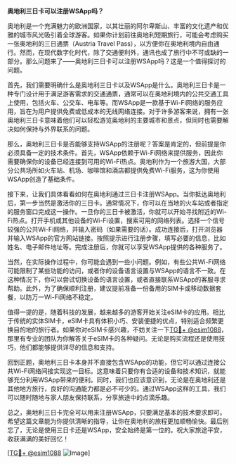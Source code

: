 **奥地利三日卡可以注册WSApp吗？**

奥地利是一个充满魅力的欧洲国家，以其壮丽的阿尔卑斯山、丰富的文化遗产和优雅的城市风光吸引着全球游客。如果你计划前往奥地利短期旅行，可能会考虑购买一张奥地利的三日通票（Austria Travel Pass），以方便你在奥地利境内自由通行。然而，在现代数字化时代，除了交通便利外，通讯也成了旅行中不可或缺的一部分。那么问题来了——奥地利三日卡可以注册WSApp吗？这是一个值得探讨的问题。

首先，我们需要明确什么是奥地利三日卡以及WSApp是什么。奥地利三日卡是一种专门设计用于满足游客需求的交通通票，通常可以在奥地利境内的公共交通工具上使用，包括火车、公交车、电车等。而WSApp是一款基于Wi-Fi网络的服务应用，旨在为用户提供免费或低成本的无线网络连接。对于许多游客来说，拥有一张奥地利三日卡意味着他们可以轻松游览奥地利的主要城市和景点，但同时也需要解决如何保持与外界联系的问题。

那么，奥地利三日卡是否能够支持WSApp的注册呢？答案是肯定的，但前提是你必须具备一定的技术条件。首先，WSApp依赖于Wi-Fi网络来提供服务，因此你需要确保你的设备已经连接到可用的Wi-Fi热点。奥地利作为一个旅游大国，大部分公共场所如火车站、机场、咖啡馆和酒店都提供免费Wi-Fi服务，这为你使用WSApp创造了基础条件。

接下来，让我们具体看看如何在奥地利通过三日卡注册WSApp。当你抵达奥地利后，第一步当然是激活你的三日卡。通常情况下，你可以在当地的火车站或者指定的服务窗口完成这一操作。一旦你的三日卡被激活，你就可以开始寻找附近的Wi-Fi热点。打开手机或其他设备的Wi-Fi设置，搜索可用的网络列表。选择一个信号较强的公共Wi-Fi网络，并输入密码（如果需要的话）。成功连接后，打开浏览器并输入WSApp的官方网站链接。按照提示进行注册步骤，填写必要的信息，比如姓名、电子邮件地址等。完成注册后，你就可以享受WSApp提供的各种服务了。

当然，在实际操作过程中，你可能会遇到一些小问题。例如，有些公共Wi-Fi网络可能限制了某些功能的访问，或者你的设备语言设置与WSApp的语言不一致。在这种情况下，你可以尝试切换设备的语言设置，或者直接联系WSApp的客服寻求帮助。此外，为了确保顺利注册，建议提前准备一份备用的SIM卡或移动数据套餐，以防万一Wi-Fi网络不稳定。

值得一提的是，随着科技的发展，越来越多的游客开始关注eSIM卡的应用。相比于传统的实体SIM卡，eSIM卡具有体积小巧、安装便捷的优点，特别适合频繁更换目的地的旅行者。如果你对eSIM卡感兴趣，不妨关注一下[TG💪+ @esim1088](https://t.me/s/esim1088)，那里有专业的团队为你解答关于eSIM卡的各种疑问。无论是购买流程还是使用技巧，他们都能够提供详尽的信息和支持。

回到正题，奥地利三日卡本身并不直接包含WSApp的功能，但它可以通过连接公共Wi-Fi网络间接实现这一目标。这意味着只要你有合适的设备和技术知识，就能够充分利用WSApp带来的便利。同时，我们也应该意识到，无论是在奥地利还是其他地方旅行，良好的沟通能力都是必不可少的。通过WSApp这样的工具，我们可以随时随地与家人朋友保持联系，分享旅途中的点滴乐趣。

总之，奥地利三日卡完全可以用来注册WSApp，只要满足基本的技术要求即可。希望这篇文章能为你提供清晰的指导，让你在奥地利的旅程更加顺畅愉快。最后别忘了，无论是使用三日卡还是WSApp，安全始终是第一位的。祝大家旅途平安，收获满满的美好回忆！

[[TG💪+ @esim1088](https://t.me/s/esim1088) ![Image](https://i.postimg.cc/4NQfJmqS/Snipaste-2025-05-13-00-14-12.png)]